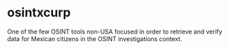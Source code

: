 # osintxcurp
One of the few OSINT tools non-USA focused in order to retrieve and verify data for Mexican citizens in the OSINT investigations context.
